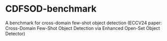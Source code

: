 # CDFSOD-benchmark
A benchmark for cross-domain few-shot object detection (ECCV24 paper: Cross-Domain Few-Shot Object Detection via Enhanced Open-Set Object Detector)
